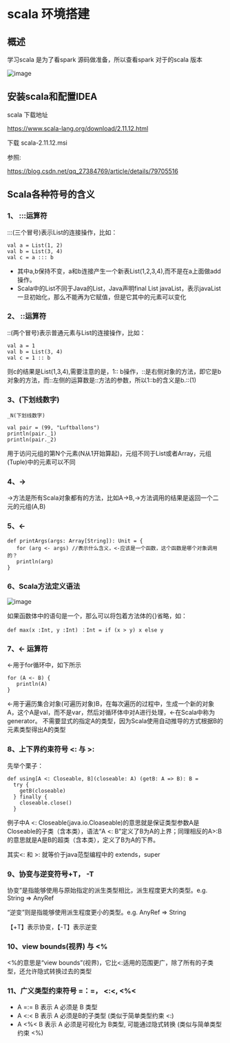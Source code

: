 # scala 环境搭建

## 概述

学习scala 是为了看spark 源码做准备，所以查看spark 对于的scala 版本

![image](![image](https://github.com/csy512889371/learnDoc/blob/master/image/2018/zz/193.png))




## 安装scala和配置IDEA


scala 下载地址

https://www.scala-lang.org/download/2.11.12.html

下载 scala-2.11.12.msi

参照:

https://blog.csdn.net/qq_27384769/article/details/79705516

## Scala各种符号的含义


### 1、 :::运算符

:::(三个冒号)表示List的连接操作，比如：

```
val a = List(1, 2)  
val b = List(3, 4)  
val c = a ::: b 
```

* 其中a,b保持不变，a和b连接产生一个新表List(1,2,3,4),而不是在a上面做add操作。
* Scala中的List不同于Java的List，Java声明final List javaList，表示javaList一旦初始化，那么不能再为它赋值，但是它其中的元素可以变化

### 2、 ::运算符

::(两个冒号)表示普通元素与List的连接操作，比如：

```
val a = 1  
val b = List(3, 4)  
val c = 1 :: b  
```

则c的结果是List(1,3,4),需要注意的是，1:: b操作，::是右侧对象的方法，即它是b对象的方法，而::左侧的运算数是::方法的参数，所以1::b的含义是b.::(1)



### 3、(下划线数字)

```
_N(下划线数字)
```

```
val pair = (99, "Luftballons")  
println(pair._1)  
println(pair._2)
```

用于访问元组的第N个元素(N从1开始算起)，元组不同于List或者Array，元组(Tuple)中的元素可以不同

### 4、->

->方法是所有Scala对象都有的方法，比如A->B,->方法调用的结果是返回一个二元的元组(A,B)


### 5、<-

```
def printArgs(args: Array[String]): Unit = {  
   for (arg <- args) //表示什么含义，<-应该是一个函数，这个函数是哪个对象调用的？  
   println(arg)  
} 
```

### 6、Scala方法定义语法

![image](https://github.com/csy512889371/learnDoc/blob/master/image/2018/zz/194.png)

如果函数体中的语句是一个，那么可以将包着方法体的{}省略，如：

```
def max(x :Int, y :Int) ：Int = if (x > y) x else y
```


### 7、<- 运算符

<-用于for循环中，如下所示

```
for (A <- B) {  
   println(A)  
} 
```

<-用于遍历集合对象(可遍历对象)B，在每次遍历的过程中，生成一个新的对象A，这个A是val，而不是var，然后对循环体中对A进行处理，<-在Scala中称为generator。 不需要显式的指定A的类型，因为Scala使用自动推导的方式根据B的元素类型得出A的类型

### 8、上下界约束符号 <: 与 >:


先举个栗子：

```
def using[A <: Closeable, B](closeable: A) (getB: A => B): B =  
  try {   
    getB(closeable)  
  } finally {  
    closeable.close()   
  }  
```

例子中A <: Closeable(java.io.Cloaseable)的意思就是保证类型参数A是Closeable的子类（含本类），语法“A <: B"定义了B为A的上界；同理相反的A>:B的意思就是A是B的超类（含本类），定义了B为A的下界。


其实<: 和 >: 就等价于java范型编程中的 extends，super

### 9、协变与逆变符号+T， -T

协变”是指能够使用与原始指定的派生类型相比，派生程度更大的类型。e.g. String => AnyRef

“逆变”则是指能够使用派生程度更小的类型。e.g. AnyRef => String

【+T】表示协变，【-T】表示逆变


### 10、view bounds(视界) 与 <%

<%的意思是“view bounds”(视界)，它比<:适用的范围更广，除了所有的子类型，还允许隐式转换过去的类型

### 11、广义类型约束符号 =：=， <:<,  <%<

* A =:= B 表示 A 必须是 B 类型
* A <:< B 表示 A 必须是B的子类型 (类似于简单类型约束 <:)
* A <%< B 表示 A 必须是可视化为 B类型, 可能通过隐式转换 (类似与简单类型约束 <%)


